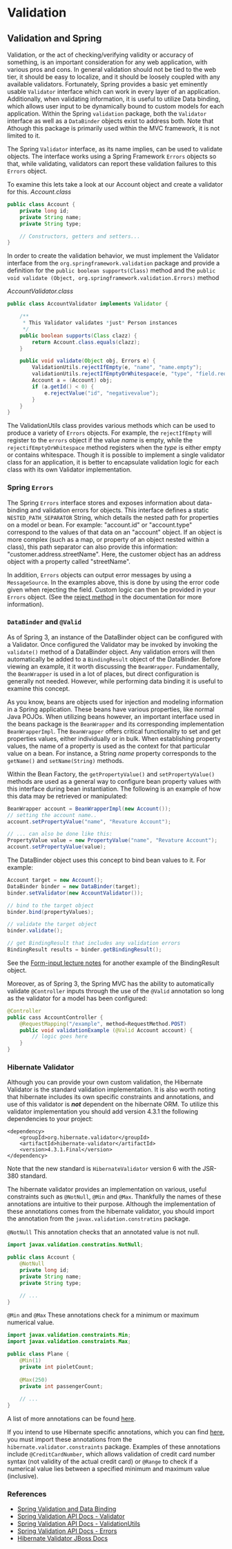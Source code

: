 # Validation

## Validation and Spring
Validation, or the act of checking/verifying validity or accuracy of something, is an important consideration for any web application, with various pros and cons. In general validation should not be tied to the web tier, it should be easy to localize, and it should be loosely coupled with any available validators. Fortunately, Spring provides a basic yet eminently usable `Validator` interface which can work in every layer of an application. Additionally, when validating information, it is useful to utilize Data binding, which allows user input to be dynamically bound to custom models for each application. Within the Spring `validation` package, both the `Validator` interface as well as a `DataBinder` objects exist to address both. Note that Athough this package is primarily used within the MVC framework, it is not limited to it.

The Spring `Validator` interface, as its name implies, can be used to validate objects. The interface works using a Spring Framework `Errors` objects so that, while validating, validators can report these validation failures to this `Errors` object.

To examine this lets take a look at our Account object and create a validator for this.
_Account.class_
```java
public class Account {
    private long id;
    private String name;
    private String type;

    // Constructors, getters and setters...
}
```

In order to create the validation behavior, we must implement the Validator interface from the `org.springframework.validation` package and provide a definition for the `public boolean supports(Class)` method and the `public void validate (Object, org.springframework.validation.Errors)` method

_AccountValidator.class_
```java
public class AccountValidator implements Validator {

    /**
     * This Validator validates *just* Person instances
     */
    public boolean supports(Class clazz) {
        return Account.class.equals(clazz);
    }

    public void validate(Object obj, Errors e) {
        ValidationUtils.rejectIfEmpty(e, "name", "name.empty");
        validationUtils.rejectIfEmptyOrWhitespace(e, "type", "field.required");
        Account a = (Account) obj;
        if (a.getId() < 0) {
            e.rejectValue("id", "negativevalue");
        }
    }
}
```

The ValidationUtils class provides various methods which can be used to produce a variety of `Errors` objects. For example, the `rejectIfEmpty` will register to the `errors` object if the value _name_ is empty, while the `rejectifEmptyOrWhitespace` method registers when the _type_ is either empty or contains whitespace. Though it is possible to implement a single validator class for an application, it is better to encapsulate validation logic for each class with its own Validator implementation.

### Spring `Errors`
The Spring `Errors` interface stores and exposes information about data-binding and validation errors for objects. This interface defines a static `NESTED_PATH_SEPARATOR` String, which details the nested path for properties on a model or bean. For example: "account.id" or "account.type" correspond to the values of that data on an "account" object. If an object is more complex (such as a map, or property of an object nested within a class), this path separator can also provide this information: "customer.address.streetName". Here, the customer object has an address object with a property called "streetName".

In addition, `Errors` objects can output error messages by using a `MessageSource`. In the examples above, this is done by using the error code given when rejecting the field. Custom logic can then be provided in your `Errors` object. (See the [reject method](https://docs.spring.io/spring/docs/4.0.x/javadoc-api/org/springframework/validation/Errors.html#reject-java.lang.String-) in the documentation for more information).

### `DataBinder` and `@Valid`
As of Spring 3, an instance of the DataBinder object can be configured with a Validator. Once configured the Validator may be invoked by invoking the `validate()` method of a DataBinder object. Any validation errors will then automatically be added to a `BindingResult` object of the DataBinder. Before viewing an example, it it worth discussing the `BeanWrapper`. Fundamentally, the `BeanWrapper` is used in a lot of places, but direct configuration is generally not needed. However, while performing data binding it is useful to examine this concept.

As you know, beans are objects used for injection and modeling information in a Spring application. These beans have various properties, like normal Java POJOs. When utilizing beans however, an important interface used in the beans package is the `BeanWrapper` and its corresponding implementation `BeanWrapperImpl`. The `BeanWrapper` offers critical functionality to set and get properties values, either individually or in bulk. When establishing property values, the name of a property is used as the context for that particular value on a bean. For instance, a String _name_ property corresponds to the `getName()` and `setName(String)` methods.

Within the Bean Factory, the `getPropertyValue()` and `setPropertyValue()` methods are used as a general way to configure bean property values with this interface during bean instantiation. The following is an example of how this data may be retrieved or manipulated:
```java
BeanWrapper account = BeanWrapperImpl(new Account());
// setting the account name..
account.setPropertyValue("name", "Revature Account");

// ... can also be done like this:
PropertyValue value = new PropertyValue("name", "Revature Account");
account.setPropertyValue(value);
```

The DataBinder object uses this concept to bind bean values to it.
For example:
```java
Account target = new Account();
DataBinder binder = new DataBinder(target);
binder.setValidator(new AccountValidator());

// bind to the target object
binder.bind(propertyValues);

// validate the target object
binder.validate();

// get BindingResult that includes any validation errors
BindingResult results = binder.getBindingResult();
```

See the [Form-input lecture notes](./form-input) for another example of the BindingResult object.

Moreover, as of Spring 3, the Spring MVC has the ability to automatically validate `@Controller` inputs through the use of the `@Valid` annotation so long as the validator for a model has been configured:
```java
@Controller
public cass AccountController {
    @RequestMapping("/example", method=RequestMethod.POST)
    public void validationExample (@Valid Account account) {
        // logic goes here
    }
}
```

### Hibernate Validator
Although you can provide your own custom validation, the Hibernate Validator is the standard validation implementation. It is also worth noting that hibernate includes its own specific constraints and annotations, and use of this validator is **_not_** dependent on the hibernate ORM. To utilize this validator implementation you should add version 4.3.1 the following dependencies to your project:
```
<dependency>
    <groupId>org.hibernate.validator</groupId>
    <artifactId>hibernate-validator</artifactId>
    <version>4.3.1.Final</version>
</dependency>
```

Note that the new standard is `HibernateValidator` version 6 with the JSR-380 standard.

The hibernate validator provides an implementation on various, useful constraints such as `@NotNull`, `@Min` and `@Max`. Thankfully the names of these annotations are intuitive to their purpose. Although the implementation of these annotations comes from the hibernate validator, you should import the annotation from the `javax.validation.constratins` package.

`@NotNull`
This annotation checks that an annotated value is not null.
```java
import javax.validation.constratins.NotNull;

public class Account {
    @NotNull
    private long id;
    private String name;
    private String type;

    // ...
}
```

`@Min` and `@Max`
These annotations check for a minimum or maximum numerical value.
```java
import javax.validation.constraints.Min;
import javax.validation.constraints.Max;

public class Plane {
    @Min(1)
    private int pioletCount;
    
    @Max(250)
    private int passengerCount;
    
    // ...
}
```

A list of more annotations can be found [here](https://docs.jboss.org/hibernate/validator/4.3/reference/en-US/html_single/#validator-defineconstraints-spec). 

If you intend to use Hibernate specific annotations, which you can find [here](https://docs.jboss.org/hibernate/validator/4.3/reference/en-US/html_single/#validator-defineconstraints-hv-constraints), you must import these annotations from the `hibernate.validator.constraints` package. Examples of these annotations include `@CreditCardNumber`, which allows validation of credit card number syntax (not validity of the actual credit card) or `@Range` to check if a numerical value lies between a specified minimum and maximum value (inclusive).

### References
* [Spring Validation and Data Binding](https://docs.spring.io/spring/docs/4.0.x/spring-framework-reference/html/validation.html)
* [Spring Validation API Docs - Validator](https://docs.spring.io/spring/docs/4.0.x/javadoc-api/org/springframework/validation/Validator.html)
* [Spring Validation API Docs - ValidationUtils](https://docs.spring.io/spring/docs/4.0.x/javadoc-api/org/springframework/validation/ValidationUtils.html)
* [Spring Validation API Docs - Errors](https://docs.spring.io/spring/docs/4.0.x/javadoc-api/org/springframework/validation/Errors.html)
* [Hibernate Validator JBoss Docs](https://docs.jboss.org/hibernate/validator/4.3/reference/en-US/html_single/)
